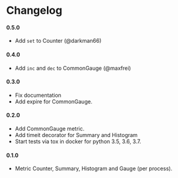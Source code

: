 # Changelog


#### 0.5.0

* Add `set` to Counter (@darkman66)

#### 0.4.0

* Add `inc` and `dec` to CommonGauge (@maxfrei)

#### 0.3.0

* Fix documentation
* Add expire for CommonGauge.

#### 0.2.0

* Add CommonGauge metric.
* Add timeit decorator for Summary and Histogram
* Start tests via tox in docker for python 3.5, 3.6, 3.7.


#### 0.1.0

* Metric Counter, Summary, Histogram and Gauge (per process).
